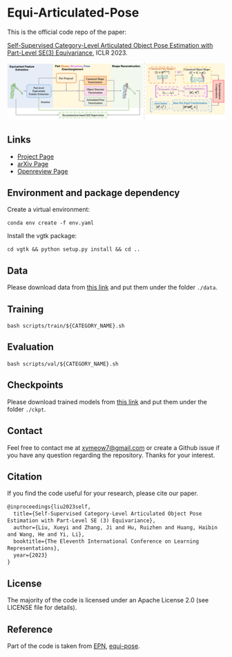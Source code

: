 # Equi-Articulated-Pose

This is the official code repo of the paper:

[Self-Supervised Category-Level Articulated Object Pose Estimation with Part-Level SE(3) Equivariance](https://equi-articulated-pose.github.io/), ICLR 2023.

![overall_pipeline](./assets/fig_github.png)

## Links

- [Project Page](https://equi-articulated-pose.github.io/)
- [arXiv Page](https://arxiv.org/abs/2302.14268)
- [Openreview Page](https://openreview.net/forum?id=20GtJ6hIaPA)


## Environment and package dependency

Create a virtual environment: 
```shell
conda env create -f env.yaml
```

Install the vgtk package:
```shell
cd vgtk && python setup.py install && cd ..
```

## Data

Please download data from [this link](https://drive.google.com/drive/folders/1SG1aPtJLlVp-rV34YqY_Az_Bru5XxKsc?usp=sharing) and put them under the folder `./data`. 

## Training

```shell
bash scripts/train/${CATEGORY_NAME}.sh
```

## Evaluation

```shell
bash scripts/val/${CATEGORY_NAME}.sh
```

## Checkpoints

Please download trained models from [this link](https://drive.google.com/drive/folders/1tSg7-JjWCavrRiawdOyIVC4Tew-FnESc?usp=sharing) and put them under the folder `./ckpt`. 


## Contact

Feel free to contact me at xymeow7@gmail.com or create a Github issue if you have any question regarding the repository. Thanks for your interest.


## Citation

If you find the code useful for your research, please cite our paper.

```
@inproceedings{liu2023self,
  title={Self-Supervised Category-Level Articulated Object Pose Estimation with Part-Level SE (3) Equivariance},
  author={Liu, Xueyi and Zhang, Ji and Hu, Ruizhen and Huang, Haibin and Wang, He and Yi, Li},
  booktitle={The Eleventh International Conference on Learning Representations},
  year={2023}
}
```



## License

The majority of the code is licensed under an Apache License 2.0 (see LICENSE file for details).


## Reference

Part of the code is taken from [EPN](https://github.com/nintendops/EPN_PointCloud), [equi-pose](https://github.com/dragonlong/equi-pose).
